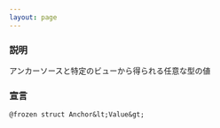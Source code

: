 ```yaml
---
layout: page
---
```


### 説明

アンカーソースと特定のビューから得られる任意な型の値

### 宣言

    @frozen struct Anchor&lt;Value&gt;
